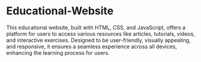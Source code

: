 # Educational-Website
This educational website, built with HTML, CSS, and JavaScript, offers a platform for users to access various resources like articles, tutorials, videos, and interactive exercises. Designed to be user-friendly, visually appealing, and responsive, it ensures a seamless experience across all devices, enhancing the learning process for users.
